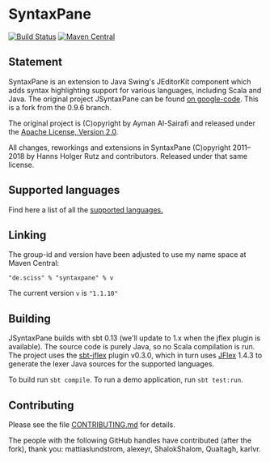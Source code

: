 # SyntaxPane

[![Build Status](https://travis-ci.org/Sciss/SyntaxPane.svg?branch=master)](https://travis-ci.org/Sciss/SyntaxPane)
[![Maven Central](https://maven-badges.herokuapp.com/maven-central/de.sciss/syntaxpane/badge.svg)](https://maven-badges.herokuapp.com/maven-central/de.sciss/syntaxpane)

## Statement

SyntaxPane is an extension to Java Swing's JEditorKit component which adds syntax highlighting support for various languages, including Scala and Java. The original project JSyntaxPane can be found [on google-code](http://code.google.com/p/jsyntaxpane/). This is a fork from the 0.9.6 branch.

The original project is (C)opyright by Ayman Al-Sairafi and released under the [Apache License, Version 2.0](https://git.iem.at/sciss/SyntaxPane/raw/master/LICENSE).

All changes, reworkings and extensions in SyntaxPane (C)opyright 2011&ndash;2018 by Hanns Holger Rutz and contributors. Released under that same license.

## Supported languages

Find here a list of all the [supported languages.](https://git.iem.at/sciss/SyntaxPane/tree/master/src/main/jflex/de/sciss/syntaxpane/lexers) 

## Linking

The group-id and version have been adjusted to use my name space at Maven Central:

    "de.sciss" % "syntaxpane" % v

The current version `v` is `"1.1.10"`

## Building

JSyntaxPane builds with sbt 0.13 (we'll update to 1.x when the jflex plugin is available). The source code is purely Java, so no Scala compilation is run. The project uses the [sbt-jflex](https://github.com/Sciss/sbt-jflex) plugin v0.3.0, which in turn uses [JFlex](http://jflex.de/) 1.4.3 to generate the lexer Java sources for the supported languages.

To build run `sbt compile`. To run a demo application, run `sbt test:run`.

## Contributing

Please see the file [CONTRIBUTING.md](CONTRIBUTING.md) for details.

The people with the following GitHub handles have contributed (after the fork), thank you: mattiaslundstrom, alexeyr, ShalokShalom, Qualtagh, karlvr.

